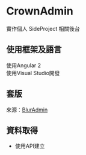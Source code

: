 # CrownAdmin

實作個人 SideProject 相關後台

## 使用框架及語言
使用Angular 2   
使用Visual Studio開發

## 套版
來源：[BlurAdmin](https://akveo.github.io/blur-admin/)     

## 資料取得
- 使用API建立
